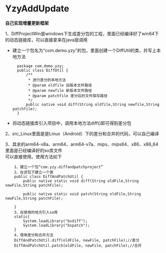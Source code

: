 # YzyAddUpdate

**自己实现增量更新框架** 


1、DiffProjectWin是windows下生成差分包的工程，里面已经编译好了win64下的动态链接库，可以直接拿来在java层调用  

- 建立一个包名为“com.demo.yzy”的包，里面创建一个DiffUtil的类，并写上本地方法

		package com.demo.yzy;
		public class DiffUtil {
			/**
			 * 进行差分的本地方法
			 * @param oldfile 旧版本文件路径
			 * @param newfile 新版本文件路径
			 * @param patchfile	差分后的文件保存路径
			 */
			public native void diff(String oldfile,String newfile,String patchfile);
		}

- 将动态链接库引入项目中，调用本地方法diff()即可得到差分包

2、src_Linux里面是是Linux（Android）下的差分和合并的代码，可以自己编译


3、其余的arm64-v8a、arm64、arm64-v7a、mips、mips64、x86、x86_64里面是已经编译好的so库文件  
可以直接使用。使用方法如下  

        1、建立一个包“com.yzy.diffandpatchproject”
        2、在该包下建立一个类  
        public class DiffAndPatchUtil {
        	public native static void diff(String oldFile,String newFile,String patchFile);
        	
        	public native static void patch(String oldFile,String newFile,String patchFile);
        
        }  
        3、在使用的地方引入so库  
        static{
            System.loadLibrary("bsdiff");
            System.loadLibrary("bspatch");
        }
        4、使用差分和合并方法
        DiffAndPatchUtil.diff(oldFile, newFile, patchFile);//差分
        DiffAndPatchUtil.patch(oldFile, newFile, patchFile);//合并
        

        

